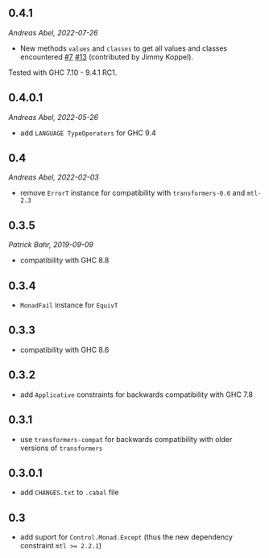 0.4.1
-----

_Andreas Abel, 2022-07-26_

* New methods `values` and `classes` to get all values and classes encountered
  [#7](https://github.com/pa-ba/equivalence/issues/7)
  [#13](https://github.com/pa-ba/equivalence/pull/13)
  (contributed by Jimmy Koppel).

Tested with GHC 7.10 - 9.4.1 RC1.

0.4.0.1
-------

_Andreas Abel, 2022-05-26_

* add `LANGUAGE TypeOperators` for GHC 9.4

0.4
---

_Andreas Abel, 2022-02-03_

* remove `ErrorT` instance for compatibility with `transformers-0.6` and `mtl-2.3`

0.3.5
-----

_Patrick Bahr, 2019-09-09_

* compatibility with GHC 8.8

0.3.4
-----
* `MonadFail` instance for `EquivT`

0.3.3
-----
* compatibility with GHC 8.6

0.3.2
-----
* add `Applicative` constraints for backwards compatibility with GHC 7.8

0.3.1
-----
* use `transformers-compat` for backwards compatibility with older versions of `transformers`

0.3.0.1
-------
* add `CHANGES.txt` to `.cabal` file

0.3
---
* add suport for `Control.Monad.Except` (thus the new dependency constraint `mtl >= 2.2.1`)
